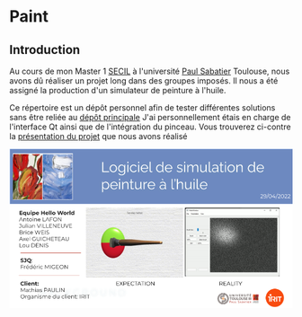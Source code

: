 # Paint

## Introduction

Au cours de mon Master 1 [SECIL](https://secil.univ-tlse3.fr/) à l'université [Paul Sabatier](https://www.univ-tlse3.fr/) Toulouse,
nous avons dû réaliser un projet long dans des groupes imposés. Il nous a été assigné la production d'un simulateur de peinture à l'huile.

Ce répertoire est un dépôt personnel afin de tester différentes solutions sans être reliée au [dépôt principale](https://github.com/AntoineLafon/OilPaintingSimulation)
J'ai personnellement étais en charge de l'interface Qt ainsi que de l'intégration du pinceau.
Vous trouverez ci-contre la [présentation du projet](https://docs.google.com/presentation/d/1-I9aQwVSljmZMZ-TRP-vGT_kZwdF5gKWc2cMnX3uRZA/edit#slide=id.p) que nous avons réalisé

![img](Copie%20de%20Futuristic%20Background%20by%20Slidesgo.png)
